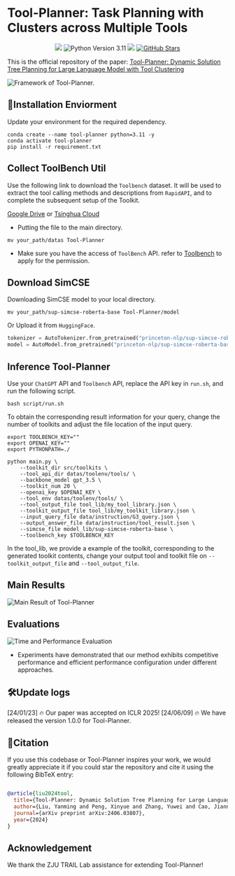 # Tool-Planner: Task Planning with Clusters across Multiple Tools

<p align="center">
<img src='https://img.shields.io/badge/Code%20License-Apache_2.0-green.svg'></a>
<img src="https://img.shields.io/badge/python-3.11-blue.svg" alt="Python Version 3.11">
<img src='https://img.shields.io/badge/Data%20License-CC%20By%20NC%204.0-red.svg'>
<a href="https://github.com/OceannTwT/Tool-Planner/stargazers"><img src="https://img.shields.io/github/stars/OceannTwT/Tool-Planner" alt="GitHub Stars"></a>
</p>

This is the official repository of the paper: [Tool-Planner: Dynamic Solution Tree Planning for Large Language Model with Tool Clustering](https://arxiv.org/abs/2406.03807)

![Framework of Tool-Planner.](assets/tool-planner.png)

## 🎯Installation Enviorment

Update your environment for the required dependency. 

```shell
conda create --name tool-planner python=3.11 -y
conda activate tool-planner
pip install -r requirement.txt
```

## Collect ToolBench Util

Use the following link to download the `Toolbench` dataset. It will be used to extract the tool calling methods and descriptions from `RapidAPI`, and to complete the subsequent setup of the Toolkit.

[Google Drive](https://drive.google.com/drive/folders/1yBUQ732mPu-KclJnuQELEhtKakdXFc3J) or [Tsinghua Cloud](https://cloud.tsinghua.edu.cn/f/c9e50625743b40bfbe10/)

* Putting the file to the main directory.

```shell
mv your_path/datas Tool-Planner
```

* Make sure you have the access of `ToolBench` API. refer to [Toolbench](https://github.com/OpenBMB/ToolBench) to apply for the permission.

## Download SimCSE

Downloading SimCSE model to your local directory.

```shell
mv your_path/sup-simcse-roberta-base Tool-Planner/model
```

Or Upload it from `HuggingFace`.

```python
tokenizer = AutoTokenizer.from_pretrained("princeton-nlp/sup-simcse-roberta-base")
model = AutoModel.from_pretrained("princeton-nlp/sup-simcse-roberta-base")
```

## Inference Tool-Planner

Use your `ChatGPT` API and `Toolbench` API, replace the API key in `run.sh`, and run the following script.

```shell
bash script/run.sh
```


To obtain the corresponding result information for your query, change the number of toolkits and adjust the file location of the input query.

```shell
export TOOLBENCH_KEY=""
export OPENAI_KEY=""
export PYTHONPATH=./

python main.py \
    --toolkit_dir src/toolkits \
    --tool_api_dir datas/toolenv/tools/ \
    --backbone_model gpt_3.5 \
    --toolkit_num 20 \
    --openai_key $OPENAI_KEY \
    --tool_env datas/toolenv/tools/ \
    --tool_output_file tool_lib/my_tool_library.json \
    --toolkit_output_file tool_lib/my_toolkit_library.json \
    --input_query_file data/instruction/G3_query.json \
    --output_answer_file data/instruction/tool_result.json \
    --simcse_file model_lib/sup-simcse-roberta-base \
    --toolbench_key $TOOLBENCH_KEY
```

In the tool_lib, we provide a example of the toolkit, corresponding to the generated toolkit contents, change your output tool and toolkit file on `--toolkit_output_file` and `--tool_output_file`.

## Main Results

![Main Result of Tool-Planner](assets/main_result.png)


## Evaluations

![Time and Performance Evaluation](assets/eval.png)

- Experiments have demonstrated that our method exhibits competitive performance and efficient performance configuration under different approaches.


## 🛠️Update logs

[24/01/23] 🔥 Our paper was accepted on ICLR 2025!
[24/06/09] 🔥 We have released the version 1.0.0 for Tool-Planner.


## 🔗Citation

If you use this codebase or Tool-Planner inspires your work, we would greatly appreciate it if you could star the repository and cite it using the following BibTeX entry:

```bibtex

@article{liu2024tool,
  title={Tool-Planner: Dynamic Solution Tree Planning for Large Language Model with Tool Clustering},
  author={Liu, Yanming and Peng, Xinyue and Zhang, Yuwei and Cao, Jiannan and Zhang, Xuhong and Cheng, Sheng and Wang, Xun and Yin, Jianwei and Du, Tianyu},
  journal={arXiv preprint arXiv:2406.03807},
  year={2024}
}

```

## Acknowledgement

We thank the ZJU TRAIL Lab assistance for extending Tool-Planner!

